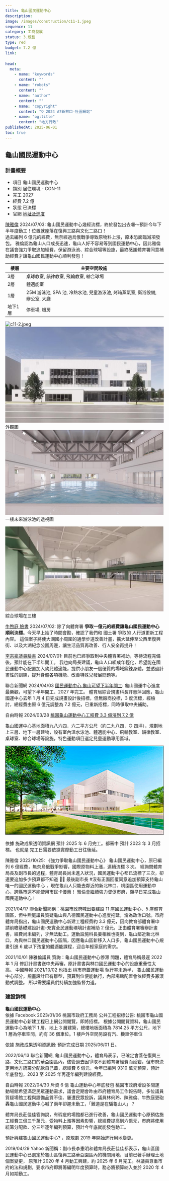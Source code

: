 ```yaml
---
title: 龜山國民運動中心
description:
image: /images/construction/c11-1.jpeg
sequence: 11
category: 工商發展
status: 3.規劃
type: red
budget: 7.2 億
link:

head:
  meta:
    - name: "keywords"
      content: ""
    - name: "robots"
      content: ""
    - name: "author"
      content: ""
    - name: "copyright"
      content: "© 2024 A7新林口-社區網站"
    - name: "og:title"
      content: "地方行政"
publishedAt: 2025-06-01
toc: true
---
```


## 龜山國民運動中心

### 計畫概要

- 項目 龜山國民運動中心
- 類別 居住環境 - CON-11
- 完工 2027
- 經費 7.2 億
- 狀態 已決標
- 官網 <a href="https://reiso.tycg.gov.tw/governance-progress/12?id=3881e665-e75f-4238-8200-567224e71ec3">地址及進度</a>

<a href="https://www.facebook.com/share/p/zDpCuYMgaB11KACh/">陳雅倫</a> 2024/07/03:
龜山國民運動中心幾經流標，終於發包出去囉～預計今年下半年度動工！位置就座落在復興三路與文化二路口！  
過去編列 6 億元的經費，無奈經過烏俄戰爭導致原物料上漲，原本恐面臨減項發包。
雅倫認為龜山人口成長迅速，龜山人好不容易等到國民運動中心，因此雅倫在議會強力爭取追加經費，保留游泳池、綜合球場等設施，最終感謝體育署同意補助經費才讓龜山國民運動中心順利發包！

<table class="table-auto">
  <thead>
    <tr>
      <th>樓層</th>
      <th>主要空間設施</th>
    </tr>
  </thead>
  <tbody>
    <tr>
      <td>3層</td>
      <td>桌球教室, 韻律教室, 飛輪教室, 綜合球場</td>
    </tr>
    <tr>
      <td>2層</td>
      <td>體適能室</td>
    </tr>
    <tr>
      <td>1層</td>
      <td>25M 游泳池, SPA 池, 冷熱水池, 兒童游泳池, 烤箱蒸氣室, 衛浴設備, 辦公室, 大廳</td>
    </tr>
    <tr>
      <td>地下1層</td>
      <td>停車場, 機房</td>
    </tr>
  </tbody>
</table>

![c11-2.jpeg](/images/construction/c11-2.png)
![c11-4.jpeg](/images/construction/c11-4.png)
外觀圖
![c11-3.jpeg](/images/construction/c11-3.png)
一樓未來游泳池的透視圖

![c11-5.jpeg](/images/construction/c11-5.png)
綜合球場在三樓

<a href="https://www.facebook.com/share/p/a8ZGvnNkG8GBbuhi/">牛煦庭 臉書</a> 2024/07/02: 除了向體育署 **爭取一億元的經費讓龜山國民運動中心順利決標**。今天早上抽了時間會勘，確認了我們和 國土署 爭取的 人行道更新工程 內容。 這個案子將使大湖國小周圍的通學步道改善計畫，擴大延伸至公西里復興街、以及大湖紀念公園周邊，讓生活品質再改善、行人安全再提升！

<a href="https://www.facebook.com/share/p/eppFghFFAcunzjDT/">李宗豪議員臉書</a> 2024/07/01: 目前也已經爭取到中央體育署補助，等待流程完備後，預計能在下半年開工。 我也向局長建議，龜山人口組成年輕化，希望能在國民運動中心配置加入幼兒體適能，提供小朋友一個優質的場域鍛鍊身體，並透過計畫性的訓練，提升身體各項機能、改善特殊兒發展問題等。

聯合新聞網 2024/04/03 <a href="https://udn.com/news/story/7324/7873430">國民運動中心 龜山可望下半年開工</a>:
龜山國運中心進度最樂觀，可望下半年開工、2027 年完工。 體育局綜合規畫科長許惠萍回應，龜山國運中心去年 1 月 4 日完成規畫設計後招標，但無廠商投標，3 度流標，經檢討，總經費由原 6 億元調整為 7.2 億元，已重新招標，同時爭取中央補助。

自由時報 2024/03/28 <a href="https://news.ltn.com.tw/news/Taoyuan/paper/1637903">桃園龜山運動中心工程費 3.3 億漲到 7.2 億</a>

龜山國運中心基地面積九八六四．六二平方公尺（約二九八四．○ 四坪），規劃地上三層、地下一層建物，設有室內溫水泳池、體適能中心、飛輪教室、韻律教室、桌球室、綜合球場等設施，特色運動項目選定兒童運動專用區域。

![c11-1.jpeg](/images/construction/c11-1.jpeg)

依據 施政成果透明資訊網 預計 2025 年 6 月完工。都審中 預計 2023 年 3 月招標。 也就是 完工日需要依據實際動工日往後延。

陳雅倫 2023/10/25: 《強力爭取龜山國民運動中心》
龜山國民運動中心，原已編列 6 億經費，無奈烏俄戰爭影響，國際原物料上漲，連續流標 3 次。 經詢問體育局長及副市長的過程，體育局長尚未進入狀況，國民運動中心都已流標了三次，卻連要追加多少預算都不知道 🤷‍♀️ 最後副市長 #沒有正面回覆同意追加預算支持龜山唯一的國民運動中心 ，現在龜山人只能去鄰近的新北林口、桃園區使用運動中心，跨縣市還不能使用市民卡優惠！ 雅倫會繼續強力督促市府，願早日完成龜山國民運動中心！

2021/04/17 聯合新聞網稱：桃園市政府喊出要建設 11 座國民運動中心、5 座體育園區，但牛煦庭議員質疑龜山與八德國民運動中心進度拖延，淪為政治口號。市府體育局指出，龜山國民運動中心新建工程經費約 3.3 億元，因向教育部體育署申請前瞻基礎建設計畫-充實全民運動環境計畫補助 2 億元，正由體育署審辦計畫書，經費尚未編列，才無法動工。運動設施科長姜相維也提到，龜山鄰近新北林口，為與林口國民運動中心區隔，因應龜山區新移入人口多，龜山國民運動中心規畫引進 6 歲以下孩童的體適能課程，迎合年輕家庭的需求。

2021/10/01 陳雅倫議員 質詢：龜山國民運動中心停滯 問題，體育局稱最遲 2022 年 1 月 修訂計畫書送中央再審。原計畫書與林口國民運動中心的設施重疊性太高。 中國時報 2021/10/02 也指出 桃市府蓋運動場 執行率未過半， 龜山國民運動中心部分，規畫設計已有雛型，預算到位便能執行，內部場館配置會依經費多寡滾動式調整。 所以需要議員們持續加強監督力道。

### 建設詳情

**龜山國民運動中心**  
依據 Facebook 2023/01/06 桃園市政府工務局 公共工程招標公告: 桃園市龜山國民運動中心新建工程已上網公開閱覽，即將招標。 根據公開閱覽資料，龜山國民運動中心為地下 1 層、地上 3 層建築，總樓地板面積為 7814.25 平方公尺，地下 1 層為停車空間，約有 36 個車位。1 樓戶外空間另設有汽、機車停車位

依據 施政成果透明資訊網: 預計完成日期 2025/06/01 日。

2022/06/13 聯合新聞網, 龜山國民運動中心，體育局表示，已確定會蓋在復興三路、文化二路口的華亞園區內，儘管過去因爭取不到體育署經費而延宕，但市府決定用地方統籌分配款自己蓋，總經費 6 億元，今年已編列 9310 萬元預算，預計年底發包，2023 至 2025 年再逐年編列建設經費。

自由時報 2022/04/30 斥資 6 億 龜山運動中心年底發包
桃園市政府增設多間運動場館希望滿足民眾運動需求，議會定期會昨由市府體育局工作報告時，多位議員質疑場館工程與設備品質不佳、屢遭民眾投訴，議員林俐玲、陳雅倫、牛煦庭更砲轟龜山國民運動中心喊了兩年卻遲未動工，「難道是在騙龜山人」？

體育局長莊佳佳答詢說，有瑕疵的場館都已進行改善，龜山國民運動中心原預估施工經費三億三千萬元，受物料上漲等因素影響，總經費提高到六億元，市府將使用統籌分配款、分三年逐年編列預算，預計今年底就能發包動工。

預計興建龜山國民運動中心? ，原規劃 2019 年開始進行用地變更。

2019/04/29 Yahoo 新聞稱：副市長李憲明和體育局長莊佳佳都表示，龜山區國民運動中心已選定於龜山區復興三路華亞園區內的機關用地，目前已著手辦理土地個案變更， 原預計 2020 年 4 月動工興建，約 2025 年 6 月完工。林議員尊重市府的法和規劃，要求市府即將籌編明年度預算時，務必將預算納入並於 2020 年 4 月如期動工。
